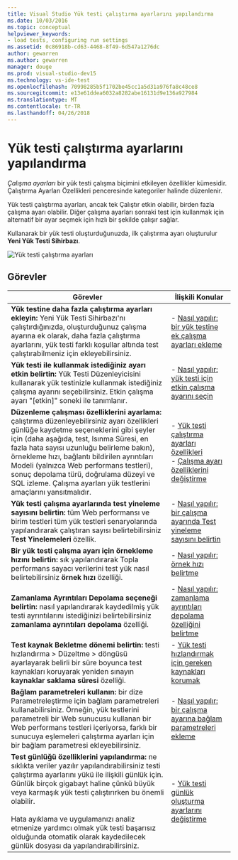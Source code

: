 ```yaml
---
title: Visual Studio Yük testi çalıştırma ayarlarını yapılandırma
ms.date: 10/03/2016
ms.topic: conceptual
helpviewer_keywords:
- load tests, configuring run settings
ms.assetid: 0c86918b-cd63-4468-8f49-6d547a1276dc
author: gewarren
ms.author: gewarren
manager: douge
ms.prod: visual-studio-dev15
ms.technology: vs-ide-test
ms.openlocfilehash: 70998285b5f1702be45cc1a5d31a976fa8c48ce8
ms.sourcegitcommit: e13e61ddea6032a8282abe16131d9e136a927984
ms.translationtype: MT
ms.contentlocale: tr-TR
ms.lasthandoff: 04/26/2018
---
```

# <a name="configure-load-test-run-settings"></a>Yük testi çalıştırma ayarlarını yapılandırma

*Çalışma ayarları* bir yük testi çalışma biçimini etkileyen özellikler kümesidir. Çalıştırma Ayarları Özellikleri penceresinde kategoriler halinde düzenlenir.

Yük testi çalıştırma ayarları, ancak tek Çalıştır etkin olabilir, birden fazla çalışma ayarı olabilir. Diğer çalışma ayarları sonraki test için kullanmak için alternatif bir ayar seçmek için hızlı bir şekilde çalışır sağlar.

Kullanarak bir yük testi oluşturduğunuzda, ilk çalıştırma ayarı oluşturulur **Yeni Yük Testi Sihirbazı**.

![Yük testi çalıştırma ayarları](../test/media/loadtestrunsettings.png)

## <a name="tasks"></a>Görevler

|Görevler|İlişkili Konular|
|-----------|-----------------------|
|**Yük testine daha fazla çalıştırma ayarları ekleyin:** Yeni Yük Testi Sihirbazı'nı çalıştırdığınızda, oluşturduğunuz çalışma ayarına ek olarak, daha fazla çalıştırma ayarlarını, yük testi farklı koşullar altında test çalıştırabilmeniz için ekleyebilirsiniz.|-   [Nasıl yapılır: bir yük testine ek çalışma ayarları ekleme](../test/how-to-add-additional-run-settings-to-a-load-test.md)|
|**Yük testi ile kullanmak istediğiniz ayarı etkin belirtin:** Yük Testi Düzenleyicisini kullanarak yük testinizle kullanmak istediğiniz çalışma ayarını seçebilirsiniz. Etkin çalışma ayarı "[etkin]" soneki ile tanımlanır.|-   [Nasıl yapılır: yük testi için etkin çalışma ayarını seçin](../test/how-to-select-the-active-run-setting-for-a-load-test.md)|
|**Düzenleme çalışması özelliklerini ayarlama:** çalıştırma düzenleyebilirsiniz ayarı özellikleri günlüğe kaydetme seçeneklerini gibi şeyler için (daha aşağıda, test, Isınma Süresi, en fazla hata sayısı uzunluğu belirleme bakın), örnekleme hızı, bağlantı bildirilen ayrıntıları Modeli (yalnızca Web performans testleri), sonuç depolama türü, doğrulama düzeyi ve SQL izleme. Çalışma ayarları yük testlerini amaçlarını yansıtmalıdır.|-   [Yük testi çalıştırma ayarları özellikleri](../test/load-test-run-settings-properties.md)<br />-   [Çalışma ayarı özelliklerini değiştirme](../test/load-test-run-settings-properties.md#LoadTestRunSettingsHowToChange)|
|**Yük testi çalışma ayarlarında test yineleme sayısını belirtin:** tüm Web performansı ve birim testleri tüm yük testleri senaryolarında yapılandırarak çalıştıran sayısı belirtebilirsiniz **Test Yinelemeleri** özellik.|-   [Nasıl yapılır: bir çalışma ayarında Test yineleme sayısını belirtin](../test/how-to-specify-the-number-of-test-iterations-in-a-load-test.md)|
|**Bir yük testi çalışma ayarı için örnekleme hızını belirtin:** sık yapılandırarak Topla performans sayacı verilerini test yük nasıl belirtebilirsiniz **örnek hızı** özelliği.|-   [Nasıl yapılır: örnek hızı belirtme](../test/how-to-specify-the-sample-rate-for-a-load-test.md)|
|**Zamanlama Ayrıntıları Depolama seçeneği belirtin:** nasıl yapılandırarak kaydedilmiş yük testi ayrıntılarını istediğinizi belirtebilirsiniz **zamanlama ayrıntıları depolama** özelliği.|-   [Nasıl yapılır: zamanlama ayrıntıları depolama özelliğini belirtme](../test/how-to-specify-the-timing-details-storage-property-for-a-load-test.md)|
|**Test kaynak Bekletme dönemi belirtin:** testi hızlandırma > Düzeltme > döngüsü ayarlayarak belirli bir süre boyunca test kaynakları koruyarak yeniden sınayın **kaynaklar saklama süresi** özelliği.|-   [Yük testi hızlandırmak için gereken kaynakları korumak](https://www.visualstudio.com/docs/test/performance-testing/getting-started/getting-started-with-performance-testing#retain-resources)|
|**Bağlam parametreleri kullanın:** bir dize Parametreleştirme için bağlam parametreleri kullanabilirsiniz. Örneğin, yük testlerini parametreli bir Web sunucusu kullanan bir Web performans testleri içeriyorsa, farklı bir sunucuya eşlemeleri çalıştırma ayarları için bir bağlam parametresi ekleyebilirsiniz.|-   [Nasıl yapılır: bir çalışma ayarına bağlam parametreleri ekleme](../test/how-to-add-context-parameters-to-a-load-test-run-setting.md)|
|**Test günlüğü özelliklerini yapılandırma:** ne sıklıkta veriler yazılır yapılandırabilirsiniz testi çalıştırma ayarlarını yükü ile ilişkili günlük için. Günlük birçok gigabayt haline çünkü büyük veya karmaşık yük testi çalıştırırken bu önemli olabilir.<br /><br /> Hata ayıklama ve uygulamanızı analiz etmenize yardımcı olmak yük testi başarısız olduğunda otomatik olarak kaydedilecek günlük dosyası da yapılandırabilirsiniz.|-   [Yük testi günlük oluşturma ayarlarını değiştirme](../test/modify-load-test-logging-settings.md)|